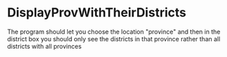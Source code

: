 # DisplayProvWithTheirDistricts
The program should let you choose the location "province" and then in the district box you should only see the districts in that province rather than all districts with all provinces
